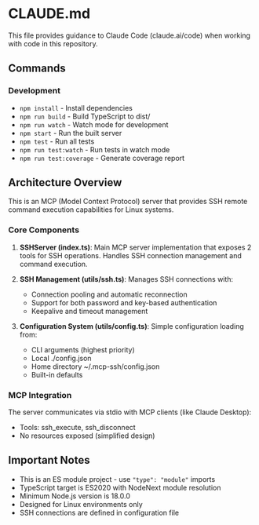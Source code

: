 # CLAUDE.md

This file provides guidance to Claude Code (claude.ai/code) when working with code in this repository.

## Commands

### Development
- `npm install` - Install dependencies
- `npm run build` - Build TypeScript to dist/
- `npm run watch` - Watch mode for development
- `npm start` - Run the built server
- `npm test` - Run all tests
- `npm run test:watch` - Run tests in watch mode
- `npm run test:coverage` - Generate coverage report

## Architecture Overview

This is an MCP (Model Context Protocol) server that provides SSH remote command execution capabilities for Linux systems.

### Core Components

1. **SSHServer (index.ts)**: Main MCP server implementation that exposes 2 tools for SSH operations. Handles SSH connection management and command execution.

2. **SSH Management (utils/ssh.ts)**: Manages SSH connections with:
   - Connection pooling and automatic reconnection
   - Support for both password and key-based authentication
   - Keepalive and timeout management

3. **Configuration System (utils/config.ts)**: Simple configuration loading from:
   - CLI arguments (highest priority)
   - Local ./config.json
   - Home directory ~/.mcp-ssh/config.json
   - Built-in defaults

### MCP Integration

The server communicates via stdio with MCP clients (like Claude Desktop):
- Tools: ssh_execute, ssh_disconnect
- No resources exposed (simplified design)

## Important Notes

- This is an ES module project - use `"type": "module"` imports
- TypeScript target is ES2020 with NodeNext module resolution
- Minimum Node.js version is 18.0.0
- Designed for Linux environments only
- SSH connections are defined in configuration file